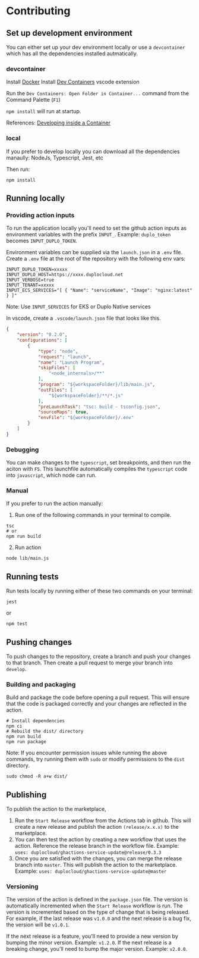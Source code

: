 # Contributing

## Set up development environment

You can either set up your dev environment locally or use a `devcontainer` which has all the dependencies installed autmatically.

### devcontainer

Install [Docker](https://www.docker.com/products/docker-desktop/)
Install [Dev Containers](https://marketplace.visualstudio.com/items?itemName=ms-vscode-remote.remote-containers) vscode extension

Run the `Dev Containers: Open Folder in Container...` command from the Command Palette (`F1`)

`npm install` will run at startup.

References: [Developing inside a Container](https://code.visualstudio.com/docs/devcontainers/containers)

### local

If you prefer to develop locally you can download all the dependencies manaully: NodeJs, Typescript, Jest, etc

Then run:
```shell
npm install
```

## Running locally

### Providing action inputs

To run the application locally you'll need to set the github action inputs as environment variables with the prefix `INPUT_`. Example: `duplo_token` becomes `INPUT_DUPLO_TOKEN`.

Environment variables can be supplied via the `launch.json` in a `.env` file. Create a `.env` file at the root of the repository with the following env vars:

```shell
INPUT_DUPLO_TOKEN=xxxxx
INPUT_DUPLO_HOST=https://xxxx.duplocloud.net
INPUT_VERBOSE=true
INPUT_TENANT=xxxxx
INPUT_ECS_SERVICES="[ { "Name": "serviceName", "Image": "nginx:latest" } ]"
```

Note: Use `INPUT_SERVICES` for EKS or Duplo Native services

In vscode, create a `.vscode/launch.json` file that looks like this.

```json
{
    "version": "0.2.0",
    "configurations": [
        {
            "type": "node",
            "request": "launch",
            "name": "Launch Program",
            "skipFiles": [
                "<node_internals>/**"
            ],
            "program": "${workspaceFolder}/lib/main.js",
            "outFiles": [
                "${workspaceFolder}/**/*.js"
            ],
            "preLaunchTask": "tsc: build - tsconfig.json",
            "sourceMaps": true,
            "envFile": "${workspaceFolder}/.env"
        }
    ]
}
```

### Debugging

You can make changes to the `typescript`, set breakpoints, and then run the aciton with `F5`. This launchfile automatically compiles the `typescript` code into `javascript`, which node can run. 

### Manual

If you prefer to run the action manually:

1. Run one of the following commands in your terminal to compile.

```shell
tsc
# or
npm run build
```

2. Run action

```shell
node lib/main.js
```

## Running tests

Run tests locally by running either of these two commands on your terminal:

```shell
jest
```
or 
```shell
npm test
```

## Pushing changes

To push changes to the repository, create a branch and push your changes to that branch. Then create a pull request to merge your branch into `develop`.

### Building and packaging

Build and package the code before opening a pull request. This will ensure that the code is packaged correctly and your changes are reflected in the action.


```shell
# Install dependencies
npm ci
# Rebuild the dist/ directory
npm run build
npm run package
```

Note: If you encounter permission issues while running the above commands, try running them with `sudo` or modify permissions to the `dist` directory.

```shell
sudo chmod -R a+w dist/
```

## Publishing

To publish the action to the marketplace, 
1. Run the `Start Release` workflow from the Actions tab in github. This will create a new release and publish the action `(release/x.x.x)` to the marketplace.
2. You can then test the action by creating a new workflow that uses the action. Reference the release branch in the workflow file. Example: `uses: duplocloud/ghactions-service-update@release/0.3.3`
3. Once you are satisfied with the changes, you can merge the release branch into `master`. This will publish the action to the marketplace. Example: `uses: duplocloud/ghactions-service-update@master`

### Versioning

The version of the action is defined in the `package.json` file. The version is automatically incremented when the `Start Release` workflow is run. The version is incremented based on the type of change that is being released. For example, if the last release was `v1.0.0` and the next release is a bug fix, the version will be `v1.0.1`. 

If the next release is a feature, you'll need to provide a new version by bumping the minor version. Example: `v1.2.0`.
If the next release is a breaking change, you'll need to bump the major version. Example: `v2.0.0`.
